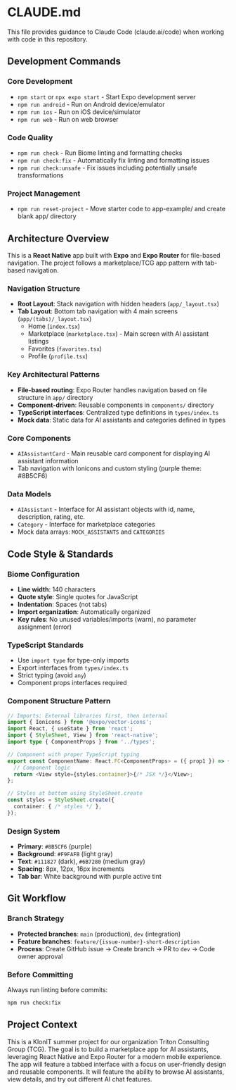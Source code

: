 # CLAUDE.md

This file provides guidance to Claude Code (claude.ai/code) when working with code in this repository.

## Development Commands

### Core Development
- `npm start` or `npx expo start` - Start Expo development server
- `npm run android` - Run on Android device/emulator  
- `npm run ios` - Run on iOS device/simulator
- `npm run web` - Run on web browser

### Code Quality
- `npm run check` - Run Biome linting and formatting checks
- `npm run check:fix` - Automatically fix linting and formatting issues
- `npm run check:unsafe` - Fix issues including potentially unsafe transformations

### Project Management
- `npm run reset-project` - Move starter code to app-example/ and create blank app/ directory

## Architecture Overview

This is a **React Native** app built with **Expo** and **Expo Router** for file-based navigation. The project follows a marketplace/TCG app pattern with tab-based navigation.

### Navigation Structure
- **Root Layout**: Stack navigation with hidden headers (`app/_layout.tsx`)
- **Tab Layout**: Bottom tab navigation with 4 main screens (`app/(tabs)/_layout.tsx`)
  - Home (`index.tsx`) 
  - Marketplace (`marketplace.tsx`) - Main screen with AI assistant listings
  - Favorites (`favorites.tsx`)
  - Profile (`profile.tsx`)

### Key Architectural Patterns
- **File-based routing**: Expo Router handles navigation based on file structure in `app/` directory
- **Component-driven**: Reusable components in `components/` directory
- **TypeScript interfaces**: Centralized type definitions in `types/index.ts`
- **Mock data**: Static data for AI assistants and categories defined in types

### Core Components
- `AIAssistantCard` - Main reusable card component for displaying AI assistant information
- Tab navigation with Ionicons and custom styling (purple theme: #8B5CF6)

### Data Models
- `AIAssistant` - Interface for AI assistant objects with id, name, description, rating, etc.
- `Category` - Interface for marketplace categories
- Mock data arrays: `MOCK_ASSISTANTS` and `CATEGORIES`

## Code Style & Standards

### Biome Configuration
- **Line width**: 140 characters
- **Quote style**: Single quotes for JavaScript
- **Indentation**: Spaces (not tabs)
- **Import organization**: Automatically organized
- **Key rules**: No unused variables/imports (warn), no parameter assignment (error)

### TypeScript Standards
- Use `import type` for type-only imports
- Export interfaces from `types/index.ts`
- Strict typing (avoid `any`)
- Component props interfaces required

### Component Structure Pattern
```typescript
// Imports: External libraries first, then internal
import { Ionicons } from '@expo/vector-icons';
import React, { useState } from 'react';
import { StyleSheet, View } from 'react-native';
import type { ComponentProps } from '../types';

// Component with proper TypeScript typing
export const ComponentName: React.FC<ComponentProps> = ({ prop1 }) => {
  // Component logic
  return <View style={styles.container}>{/* JSX */}</View>;
};

// Styles at bottom using StyleSheet.create
const styles = StyleSheet.create({
  container: { /* styles */ },
});
```

### Design System
- **Primary**: `#8B5CF6` (purple)
- **Background**: `#F9FAFB` (light gray) 
- **Text**: `#111827` (dark), `#6B7280` (medium gray)
- **Spacing**: 8px, 12px, 16px increments
- **Tab bar**: White background with purple active tint

## Git Workflow

### Branch Strategy
- **Protected branches**: `main` (production), `dev` (integration)
- **Feature branches**: `feature/{issue-number}-short-description`
- **Process**: Create GitHub issue → Create branch → PR to `dev` → Code owner approval

### Before Committing
Always run linting before commits:
```bash
npm run check:fix
```

## Project Context

This is a KlonIT summer project for our organization Triton Consulting Group (TCG). The goal is to build a marketplace app for AI assistants, leveraging React Native and Expo Router for a modern mobile experience. The app will feature a tabbed interface with a focus on user-friendly design and reusable components. It will feature the ability to browse AI assistants, view details, and try out different AI chat features. 